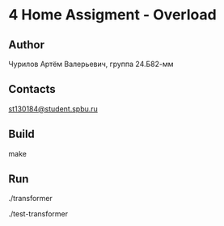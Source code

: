 # 4 Home Assigment - Overload

## Author
Чурилов Артём Валерьевич, группа 24.Б82-мм
## Contacts
st130184@student.spbu.ru
## Build


<par> make </par>

## Run

<par> ./transformer </par>

<par> ./test-transformer </par>
